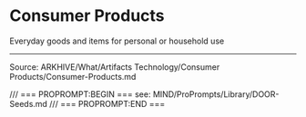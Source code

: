 # Consumer Products

Everyday goods and items for personal or household use

---
Source: ARKHIVE/What/Artifacts Technology/Consumer Products/Consumer-Products.md

/// === PROPROMPT:BEGIN ===
see: MIND/ProPrompts/Library/DOOR-Seeds.md
/// === PROPROMPT:END ===
